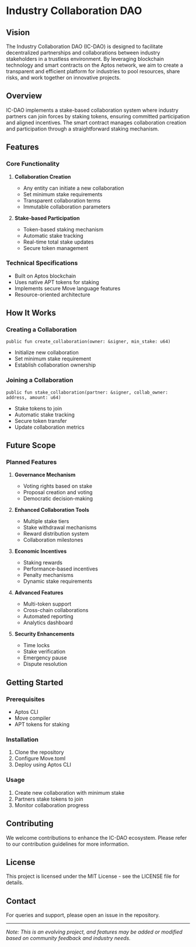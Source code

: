 # Industry Collaboration DAO

## Vision
The Industry Collaboration DAO (IC-DAO) is designed to facilitate decentralized partnerships and collaborations between industry stakeholders in a trustless environment. By leveraging blockchain technology and smart contracts on the Aptos network, we aim to create a transparent and efficient platform for industries to pool resources, share risks, and work together on innovative projects.

## Overview
IC-DAO implements a stake-based collaboration system where industry partners can join forces by staking tokens, ensuring committed participation and aligned incentives. The smart contract manages collaboration creation and participation through a straightforward staking mechanism.

## Features

### Core Functionality
1. **Collaboration Creation**
   - Any entity can initiate a new collaboration
   - Set minimum stake requirements
   - Transparent collaboration terms
   - Immutable collaboration parameters

2. **Stake-based Participation**
   - Token-based staking mechanism
   - Automatic stake tracking
   - Real-time total stake updates
   - Secure token management

### Technical Specifications
- Built on Aptos blockchain
- Uses native APT tokens for staking
- Implements secure Move language features
- Resource-oriented architecture

## How It Works

### Creating a Collaboration
```move
public fun create_collaboration(owner: &signer, min_stake: u64)
```
- Initialize new collaboration
- Set minimum stake requirement
- Establish collaboration ownership

### Joining a Collaboration
```move
public fun stake_collaboration(partner: &signer, collab_owner: address, amount: u64)
```
- Stake tokens to join
- Automatic stake tracking
- Secure token transfer
- Update collaboration metrics

## Future Scope

### Planned Features
1. **Governance Mechanism**
   - Voting rights based on stake
   - Proposal creation and voting
   - Democratic decision-making

2. **Enhanced Collaboration Tools**
   - Multiple stake tiers
   - Stake withdrawal mechanisms
   - Reward distribution system
   - Collaboration milestones

3. **Economic Incentives**
   - Staking rewards
   - Performance-based incentives
   - Penalty mechanisms
   - Dynamic stake requirements

4. **Advanced Features**
   - Multi-token support
   - Cross-chain collaborations
   - Automated reporting
   - Analytics dashboard

5. **Security Enhancements**
   - Time locks
   - Stake verification
   - Emergency pause
   - Dispute resolution

## Getting Started

### Prerequisites
- Aptos CLI
- Move compiler
- APT tokens for staking

### Installation
1. Clone the repository
2. Configure Move.toml
3. Deploy using Aptos CLI

### Usage
1. Create new collaboration with minimum stake
2. Partners stake tokens to join
3. Monitor collaboration progress

## Contributing
We welcome contributions to enhance the IC-DAO ecosystem. Please refer to our contribution guidelines for more information.

## License
This project is licensed under the MIT License - see the LICENSE file for details.

## Contact
For queries and support, please open an issue in the repository.

---
*Note: This is an evolving project, and features may be added or modified based on community feedback and industry needs.*
